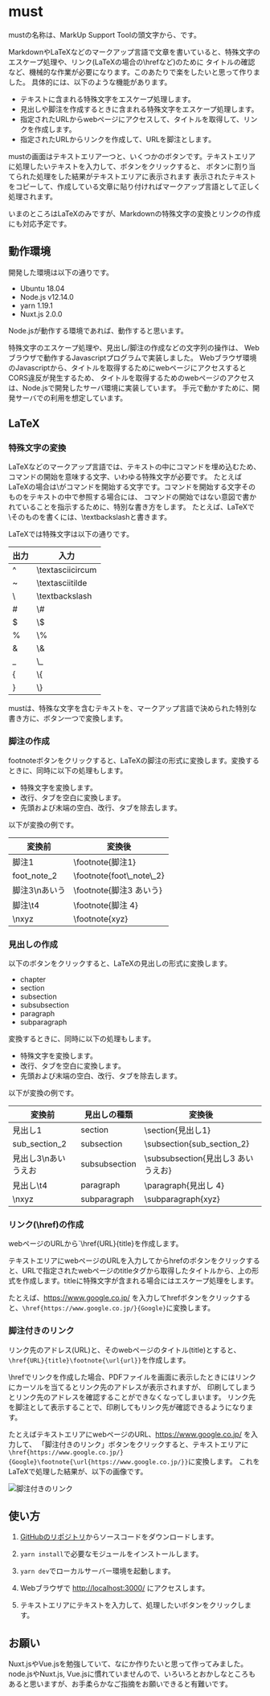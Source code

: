 # must

mustの名称は、MarkUp Support Toolの頭文字から、です。

MarkdownやLaTeXなどのマークアップ言語で文章を書いていると、特殊文字のエスケープ処理や、リンク(LaTeXの場合の\\hrefなど)のために
タイトルの確認など、機械的な作業が必要になります。このあたりで楽をしたいと思って作りました。
具体的には、以下のような機能があります。

- テキストに含まれる特殊文字をエスケープ処理します。
- 見出しや脚注を作成するときに含まれる特殊文字をエスケープ処理します。
- 指定されたURLからwebページにアクセスして、タイトルを取得して、リンクを作成します。
- 指定されたURLからリンクを作成して、URLを脚注とします。

mustの画面はテキストエリア一つと、いくつかのボタンです。テキストエリアに処理したいテキストを入力して、ボタンをクリックすると、
ボタンに割り当てられた処理をした結果がテキストエリアに表示されます
表示されたテキストをコピーして、作成している文章に貼り付ければマークアップ言語として正しく処理されます。

いまのところはLaTeXのみですが、Markdownの特殊文字の変換とリンクの作成にも対応予定です。

## 動作環境

開発した環境は以下の通りです。

- Ubuntu 18.04
- Node.js v12.14.0
- yarn 1.19.1
- Nuxt.js 2.0.0

Node.jsが動作する環境であれば、動作すると思います。

特殊文字のエスケープ処理や、見出し/脚注の作成などの文字列の操作は、
Webブラウザで動作するJavascriptプログラムで実装しました。
Webブラウザ環境のJavascriptから、タイトルを取得するためにwebページにアクセスするとCORS違反が発生するため、
タイトルを取得するためのwebページのアクセスは、Node.jsで開発したサーバ環境に実装しています。
手元で動かすために、開発サーバでの利用を想定しています。

## LaTeX

### 特殊文字の変換

LaTeXなどのマークアップ言語では、テキストの中にコマンドを埋め込むため、コマンドの開始を意味する文字、いわゆる特殊文字が必要です。
たとえばLaTeXの場合は\\がコマンドを開始する文字です。コマンドを開始する文字そのものをテキストの中で参照する場合には、
コマンドの開始ではない意図で書かれていることを指示するために、特別な書き方をします。
たとえば、LaTeXで\\そのものを書くには、\\textbackslashと書きます。

LaTeXでは特殊文字は以下の通りです。

出力 | 入力
---- | ----
^ | \textasciicircum
~ | \textasciitilde
\ | \textbackslash
\# | \\#
$ | \\$
% | \\%
& | \\&
_ | \\_
{ | \\{
} | \\}

mustは、特殊な文字を含むテキストを、マークアップ言語で決められた特別な書き方に、ボタン一つで変換します。

### 脚注の作成

footnoteボタンをクリックすると、LaTeXの脚注の形式に変換します。変換するときに、同時に以下の処理もします。

- 特殊文字を変換します。
- 改行、タブを空白に変換します。
- 先頭および末端の空白、改行、タブを除去します。

以下が変換の例です。

変換前 | 変換後
-- | --
脚注1 | \footnote{脚注1}
foot_note_2 | \footnote{foot\\_note\\_2}
脚注3\nあいう | \footnote{脚注3 あいう}
脚注\t4 | \footnote{脚注 4}
\nxyz | \footnote{xyz}

### 見出しの作成

以下のボタンをクリックすると、LaTeXの見出しの形式に変換します。

- chapter
- section
- subsection
- subsubsection
- paragraph
- subparagraph

変換するときに、同時に以下の処理もします。

- 特殊文字を変換します。
- 改行、タブを空白に変換します。
- 先頭および末端の空白、改行、タブを除去します。

以下が変換の例です。

変換前 | 見出しの種類 | 変換後
-- | -- | --
見出し1 | section | \section{見出し1}
sub_section_2 | subsection | \subsection{sub\_section\_2}
見出し3\nあいうえお | subsubsection | \subsubsection{見出し3 あいうえお}
見出し\t4 | paragraph | \paragraph{見出し 4}
\nxyz | subparagraph | \subparagraph{xyz}

### リンク(\href)の作成

webページのURLから`\href{URL}{title}を作成します。

テキストエリアにwebページのURLを入力してからhrefのボタンをクリックすると、URLで指定されたwebページのtitleタグから取得したタイトルから、上の形式を作成します。titleに特殊文字が含まれる場合にはエスケープ処理をします。

たとえば、<https://www.google.co.jp/> を入力してhrefボタンをクリックすると、`\href{https://www.google.co.jp/}{Google}`に変換します。

### 脚注付きのリンク

リンク先のアドレス(URL)と、そのwebページのタイトル(title)とすると、`\href{URL}{title}\footnote{\url{url}}`を作成します。

\\hrefでリンクを作成した場合、PDFファイルを画面に表示したときにはリンクにカーソルを当てるとリンク先のアドレスが表示されますが、
印刷してしまうとリンク先のアドレスを確認することができなくなってしまいます。
リンク先を脚注として表示することで、印刷してもリンク先が確認できるようになります。

たとえばテキストエリアにwebページのURL、<https://www.google.co.jp/> を入力して、
「脚注付きのリンク」ボタンをクリックすると、テキストエリアに `\href{https://www.google.co.jp/}{Google}\footnote{\url{https://www.google.co.jp/}}`に変換します。
これをLaTeXで処理した結果が、以下の画像です。

![脚注付きのリンク](/work/footnote_href.png)

## 使い方

1. [GitHubのリポジトリ](https://github.com/kubotama/must)からソースコードをダウンロードします。

1. `yarn install`で必要なモジュールをインストールします。

1. `yarn dev`でローカルサーバー環境を起動します。

1. Webブラウザで <http://localhost:3000/> にアクセスします。

1. テキストエリアにテキストを入力して、処理したいボタンをクリックします。

## お願い

Nuxt.jsやVue.jsを勉強していて、なにか作りたいと思って作ってみました。node.jsやNuxt.js, Vue.jsに慣れていませんので、いろいろとおかしなところもあると思いますが、お手柔らかなご指摘をお願いできると有難いです。
